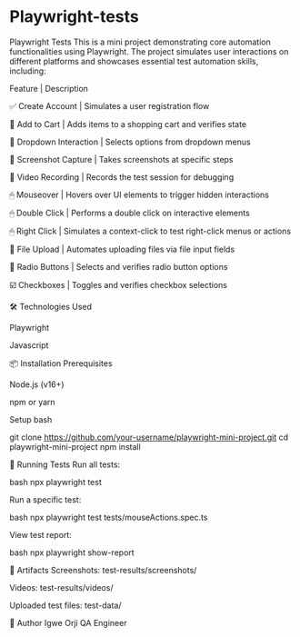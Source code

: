# Playwright-tests

Playwright Tests
This is a mini project demonstrating core automation functionalities using Playwright. The project simulates user interactions on different platforms and showcases essential test automation skills, including:

 Feature                 | Description 
 
 ✅ Create Account        | Simulates a user registration flow  
 
 🛒 Add to Cart          | Adds items to a shopping cart and verifies state 
 
 🔽 Dropdown Interaction | Selects options from dropdown menus    
 
 📸 Screenshot Capture   | Takes screenshots at specific steps  
 
 🎥 Video Recording      | Records the test session for debugging 
 
 🖱 Mouseover            | Hovers over UI elements to trigger hidden interactions 
 
 🖱 Double Click         | Performs a double click on interactive elements  
 
 🖱 Right Click          | Simulates a context-click to test right-click menus or actions 
 
 📁 File Upload          | Automates uploading files via file input fields    
 
 🔘 Radio Buttons        | Selects and verifies radio button options  
 
 ☑️ Checkboxes           | Toggles and verifies checkbox selections                       





 🛠 Technologies Used
 
Playwright

Javascript

📦 Installation
Prerequisites

Node.js (v16+)

npm or yarn


Setup
bash

git clone https://github.com/your-username/playwright-mini-project.git
cd playwright-mini-project
npm install


🧪 Running Tests
Run all tests:

bash
npx playwright test


Run a specific test:

bash
npx playwright test tests/mouseActions.spec.ts


View test report:

bash
npx playwright show-report


📁 Artifacts
Screenshots: test-results/screenshots/

Videos: test-results/videos/

Uploaded test files: test-data/

🙌 Author
Igwe Orji
QA Engineer 



  

 
